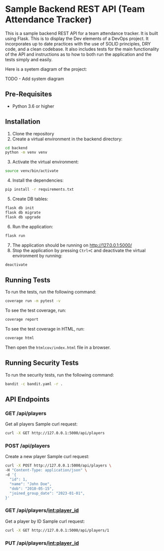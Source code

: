 # Sample Backend REST API (Team Attendance Tracker)

This is a sample backend REST API for a team attendance tracker. It is built using Flask. This is to display the Dev elements of a DevOps project. It incorporates up to date practices with the use of SOLID principles, DRY code, and a clean codebase. It also includes tests for the main functionality of the API and instructions as to how to both run the application and the tests simply and easily.

Here is a syetem diagram of the project:

TODO - Add system diagram

## Pre-Requisites
- Python 3.6 or higher

## Installation

1. Clone the repository
2. Create a virtual environment in the backend directory:
```bash
cd backend
python -m venv venv
```
3. Activate the virtual environment:
```bash
source venv/bin/activate
```
4. Install the dependencies:
```bash
pip install -r requirements.txt
```
5. Create DB tables:
```bash
flask db init
flask db migrate
flask db upgrade
```

6. Run the application:
```bash
flask run
```
7. The application should be running on http://127.0.0.1:5000/
8. Stop the application by pressing `Ctrl+C` and deactivate the virtual environment by running:
```bash
deactivate
```

## Running Tests

To run the tests, run the following command:
```bash
coverage run -m pytest -v
```

To see the test coverage, run:
```bash
coverage report
```

To see the test coverage in HTML, run:
```bash
coverage html
```
Then open the `htmlcov/index.html` file in a browser.

## Running Security Tests

To run the security tests, run the following command:
```bash
bandit -c bandit.yaml -r .
```


## API Endpoints

### GET /api/players

Get all players
Sample curl request:
```bash
curl -X GET http://127.0.0.1:5000/api/players
```

### POST /api/players

Create a new player
Sample curl request:
```bash
curl -X POST http://127.0.0.1:5000/api/players \
-H "Content-Type: application/json" \
-d '{
  "id": 1,
  "name": "John Doe",
  "dob": "2010-05-15", 
  "joined_group_date": "2023-01-01",
}'
```

### GET /api/players/<int:player_id>

Get a player by ID
Sample curl request:
```bash
curl -X GET http://127.0.0.1:5000/api/players/1
```

### PUT /api/players/<int:player_id>